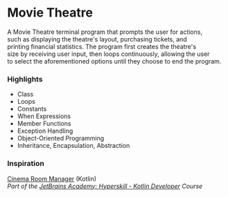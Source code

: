 # Movie Theatre

A Movie Theatre terminal program that prompts the user for actions, \
such as displaying the theatre's layout, purchasing tickets, and \
printing financial statistics. The program first creates the theatre's \
size by receiving user input, then loops continuously, allowing the user \
to select the aforementioned options until they choose to end the program.

### Highlights
* Class
* Loops
* Constants
* When Expressions
* Member Functions
* Exception Handling
* Object-Oriented Programming
* Inheritance, Encapsulation, Abstraction

### Inspiration
[Cinema Room Manager](https://hyperskill.org/projects/138) (Kotlin) \
_Part of the [JetBrains Academy: Hyperskill - Kotlin Developer](https://hyperskill.org/courses/3-kotlin-developer) Course_

